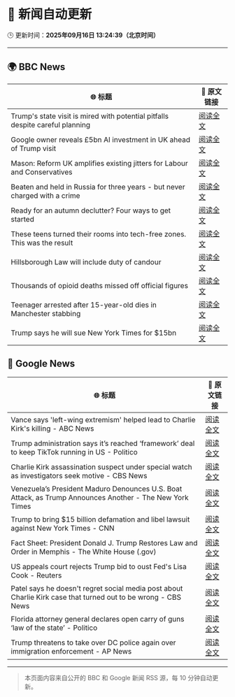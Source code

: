 # 🧠 新闻自动更新

🕒 更新时间：**2025年09月16日 13:24:39（北京时间）**

---

## 🌍 BBC News

| 🌐 标题 | 🔗 原文链接 |
|--------|-------------|
| Trump's state visit is mired with potential pitfalls despite careful planning | [阅读全文](https://www.bbc.com/news/articles/c4gw25w9841o?at_medium=RSS&at_campaign=rss) |
| Google owner reveals £5bn AI investment in UK ahead of Trump visit | [阅读全文](https://www.bbc.com/news/articles/crmek723dz9o?at_medium=RSS&at_campaign=rss) |
| Mason: Reform UK amplifies existing jitters for Labour and Conservatives | [阅读全文](https://www.bbc.com/news/articles/cj4y2ejlpdjo?at_medium=RSS&at_campaign=rss) |
| Beaten and held in Russia for three years - but never charged with a crime | [阅读全文](https://www.bbc.com/news/articles/cm28674vnp6o?at_medium=RSS&at_campaign=rss) |
| Ready for an autumn declutter? Four ways to get started | [阅读全文](https://www.bbc.com/news/articles/ckgen8pkgjjo?at_medium=RSS&at_campaign=rss) |
| These teens turned their rooms into tech-free zones. This was the result | [阅读全文](https://www.bbc.com/news/articles/c1lelqg0jy3o?at_medium=RSS&at_campaign=rss) |
| Hillsborough Law will include duty of candour | [阅读全文](https://www.bbc.com/news/articles/czrpvrrrmj2o?at_medium=RSS&at_campaign=rss) |
| Thousands of opioid deaths missed off official figures | [阅读全文](https://www.bbc.com/news/articles/cg7dzmyjrjzo?at_medium=RSS&at_campaign=rss) |
| Teenager arrested after 15-year-old dies in Manchester stabbing | [阅读全文](https://www.bbc.com/news/articles/ce3y9v8e7eqo?at_medium=RSS&at_campaign=rss) |
| Trump says he will sue New York Times for $15bn | [阅读全文](https://www.bbc.com/news/articles/cevz419pk8vo?at_medium=RSS&at_campaign=rss) |

## 📰 Google News

| 🌐 标题 | 🔗 原文链接 |
|--------|-------------|
| Vance says 'left-wing extremism' helped lead to Charlie Kirk's killing - ABC News | [阅读全文](https://news.google.com/rss/articles/CBMipAFBVV95cUxNTHMtZUVmc25TdWtYaFZwaTk4UmM4NTVueXZzN3lWMFJ0VUVydFpFWDdoeDFpejZCaGxhbW54RnpuNHFoSHotaEFZT1h5eUNDTldPT29CYlBndlR2QU1IX2g2WXF0ZHJWTVVPbjY1aDhXendrc2VxZkxfdVBmSkNNcTBLVEpSNHFqeldlbG14dFoyRjhIVmx0bjhvZGdjeWFpM242b9IBqgFBVV95cUxQVk9IN1BMaUE3RHZQV2ZJMzZURVBrU1ZjN2dpM25MQkgzMkJYeU5VMjlKM0F4OWoxcElmTWIzeTZtbTZnQlVpUXpxTjJzNWozV19MNkJncGMydW45R0hWTUZsd09BOXM2VTRwLXcxQ1V1eVRUUC1LcE5VekxySnU5aXB3b2I3RDhSVTZEbUFIck1nNjlMOFFlV2JleWM3bjNYNWhrQnN5NWJBdw?oc=5) |
| Trump administration says it’s reached ‘framework’ deal to keep TikTok running in US - Politico | [阅读全文](https://news.google.com/rss/articles/CBMifkFVX3lxTFBLTF9MTU85Tm1ZalVZRGpua1JHcTBIS1BTNFFXUnN0bWVwa20xdDBEVFBmSldNVy0zcVczSTc3UlVHandmNmxpSWlGOTIzV2Vla2FKSUlqRXpTWWNOUHcyUUFYWjNYRm5leHVUMnNRczA0bVJPaVhyQ0dOOXppZw?oc=5) |
| Charlie Kirk assassination suspect under special watch as investigators seek motive - CBS News | [阅读全文](https://news.google.com/rss/articles/CBMie0FVX3lxTE45eGdrMHE5cXpvTU5rNUlWaW8ycG1hTVVTSEtITmgzelBoSWdEWlBaTzZMelE3TDJfSHdJelVwdG00Q25IcmdhS0pobE0yTE9vaV82eUM1RHRsTmxwcEFnUWk5WlZkcUpBdk1KSjRHRXF3T0dxSnJtY2VnSdIBgAFBVV95cUxOM0QxekFSbkc0QWkzZmc2VTJBVXgzN2JBM2pWVHJEdktCUG1fR3NiaVQ2S3IxSmYzLVBMNmhIOEczNkVYUF81bGQ1UkJ2OWZ4T1J4QTdaS1E4c2pwYVJvQjJnVlgyTkM1XzVUV0ZiTmtCMHU0ZWNNYXBYWXVBZllQeA?oc=5) |
| Venezuela’s President Maduro Denounces U.S. Boat Attack, as Trump Announces Another - The New York Times | [阅读全文](https://news.google.com/rss/articles/CBMilAFBVV95cUxPbldvMlRpaEhBckdTaDdxSVktRDFucVdYekFaZGhoUmw0MzdPbkRITi1mNXluV2NKZjB6QmFJWkpmbUdsTGtSLVdxWDZ2My1xeUdTR19zWGdTM0E3Uko1Wi10QjZGVU1QMW95T2dNci0walUxQkg5V2RQUmVib0g5UjRYZndza2ktSUU3czhoUkw1UHBP?oc=5) |
| Trump to bring $15 billion defamation and libel lawsuit against New York Times - CNN | [阅读全文](https://news.google.com/rss/articles/CBMieEFVX3lxTFAxSUpoNEVETTNxOXNhbWpZamgtdmpKeWdLUmF2N01yT1Z1bE0zSFE3X0dCYVNETFAxWWY1T09wck9mNjhrZDVLMUhQQjI3aFlfTkFmTElJWWJmV240cWV4ZnVhcGVsdTUtM2xrVXg3VG04U2l6SUJSdg?oc=5) |
| Fact Sheet: President Donald J. Trump Restores Law and Order in Memphis - The White House (.gov) | [阅读全文](https://news.google.com/rss/articles/CBMiuAFBVV95cUxPeHc4eVlxRXJETXFsMXJIbXJXWTBNY3lsRVB1aU03bTJoTUp3MURFeVM4TXVoZk9HU2JfNEFROGtuem4xaVZmM1dRaHpPc1FaN2g3b1lRNjZEX1FlVVBQRGxfNzNfWjNBcExxMjFGdjVNbnlxV05kaVl4ci1XMXc2REtRa193cnNOOW1yRE5RRmVraGE3aGFwXzJ1Y1J5SElFYnNMMnAtV2hyYWhyTmVNWkFJMEtPQnFo?oc=5) |
| US appeals court rejects Trump bid to oust Fed's Lisa Cook - Reuters | [阅读全文](https://news.google.com/rss/articles/CBMiqwFBVV95cUxQTGNWckkyQkJOS2tZcnI5cGFWQVN0al9fU014Q29sV0lEZXptTUVTZVEzTDNQRjUxXzZNUHhvNXZjRlM5bzA5WEJzd0RZcU9OOG9PWmJacG0taXNSVGhsRHVSa3lQRThhaWpCX0dfNU95OXl1NGZKTlh3V2tnVmhIbE5MaXhMMjQwNWpRN0NjUnc2ZGRCcDlkTDBfWTBjMFR1S1NLeUlsZnhodFE?oc=5) |
| Patel says he doesn't regret social media post about Charlie Kirk case that turned out to be wrong - CBS News | [阅读全文](https://news.google.com/rss/articles/CBMipwFBVV95cUxOVFBWdzU3N3J4UXgtbngyT3pnSE8yOTFTT3FWMGNucUE4dHJKZzl3TC0zVHJUbmhWNHpsLTlPODdPVV9Ldnl6bWNrd1I2SF9fVzg1YUppQnJCazdTWmNLbFdIc2FDTkJCSld6M0otUDg0QUtpU3JmTmVvVVZkU0VLMGxMQkFUQk53QXVyNzZZZ3QtZEc4TVAyVDlpcWp4amRuVm9pRjF2c9IBrAFBVV95cUxQT3ZhUHVvQUx6aVNLOFFibTVReXlyMDFGZ096bU9NRjNPV0pORHN0ZnZKM21sY3BKWnhjVnJJaVB5a1QzdGJpN2FZMjZPWFlNUnJZekx2dTdhUXlPU2s1YXNjdFdRYlBMTklMd2dUMHVUYkJHSGh2T2tlOVJlSnpvLV9wcnJBVkxmcFc2eG9VbmhkVy1FNzh3eDhwUUQ5SldqNkpUSDlUNXpBcF90?oc=5) |
| Florida attorney general declares open carry of guns ‘law of the state’ - Politico | [阅读全文](https://news.google.com/rss/articles/CBMiuwFBVV95cUxQZmhHZURoT042VlgtNWJnSlF6SXh0bjRJNlp4eksyLWNfaGtiTmpjNzNPcmlBcGYtWUU1REFzc2I5NWw5YzRtdkxWYVpuR3FDRk9BYTdPX2pjWkZDeGM0LVhMM0RkcnZYbVBjOUlCempzWjlSV0lhX2FTYnBzS3E2Z1k5em4tVUdpanBBdlhmM1BKYm5TOVZJUngwNGRlcjdkRTZyRmc4bTdmUWNGY1p0eU1nWjZlTFpTUWE4?oc=5) |
| Trump threatens to take over DC police again over immigration enforcement - AP News | [阅读全文](https://news.google.com/rss/articles/CBMimwFBVV95cUxNUVpjUlp4QjVHV2loTkdNYllKLWFKTDMtMXp2RGpPNmRyZVhUMUZ1LVZhUlY5M1g1SlVuakpPNjBYMGRVbnEzM1RkZk4xclQzcWluZ0tTaWJRdnFjMXYyaWc0OFBsZzlnc3l1b0JXVFlTNXBkeFc2Z2FqSzJUWFYzQlYtUkxDWUhkVFRGN1QzZFM1c2pwZWQ4YVl6NA?oc=5) |

---
> 本页面内容来自公开的 BBC 和 Google 新闻 RSS 源，每 10 分钟自动更新。